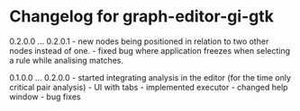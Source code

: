 # Changelog for graph-editor-gi-gtk

0.2.0.0 ... 0.2.0.1
    - new nodes being positioned in relation to two other nodes instead of one.
    - fixed bug where application freezes when selecting a rule while analising matches.

0.1.0.0 ... 0.2.0.0
    - started integrating analysis in the editor (for the time only critical pair analysis)
    - UI with tabs
    - implemented executor
    - changed help window
    - bug fixes
